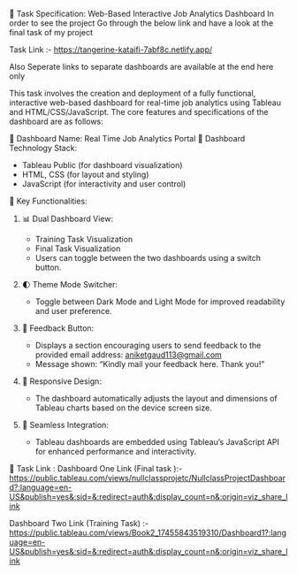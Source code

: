 📄 Task Specification: Web-Based Interactive Job Analytics Dashboard
In order to see the project Go through the below link and have a look at the final task of my project 

Task Link :- https://tangerine-kataifi-7abf8c.netlify.app/

 Also Seperate links to separate dashboards are available at the end here only 

This task involves the creation and deployment of a fully functional, interactive web-based dashboard for real-time job analytics using Tableau and HTML/CSS/JavaScript. The core features and specifications of the dashboard are as follows:

🔹 Dashboard Name: Real Time Job Analytics Portal
🔹 Dashboard Technology Stack:

* Tableau Public (for dashboard visualization)
* HTML, CSS (for layout and styling)
* JavaScript (for interactivity and user control)

🔹 Key Functionalities:

1. 📊 Dual Dashboard View:

   * Training Task Visualization
   * Final Task Visualization
   * Users can toggle between the two dashboards using a switch button.

2. 🌓 Theme Mode Switcher:

   * Toggle between Dark Mode and Light Mode for improved readability and user preference.

3. 💬 Feedback Button:

   * Displays a section encouraging users to send feedback to the provided email address: [aniketgaud113@gmail.com](mailto:aniketgaud113@gmail.com)
   * Message shown: “Kindly mail your feedback here. Thank you!”

4. 📱 Responsive Design:

   * The dashboard automatically adjusts the layout and dimensions of Tableau charts based on the device screen size.

5. 🧠 Seamless Integration:

   * Tableau dashboards are embedded using Tableau’s JavaScript API for enhanced performance and interactivity.

🔗 Task Link :
Dashboard One Link (Final task ):- https://public.tableau.com/views/nullclassprojetc/NullclassProjectDashboard?:language=en-US&publish=yes&:sid=&:redirect=auth&:display_count=n&:origin=viz_share_link

Dashboard Two Link (Training Task) :- https://public.tableau.com/views/Book2_17455843519310/Dashboard1?:language=en-US&publish=yes&:sid=&:redirect=auth&:display_count=n&:origin=viz_share_link

